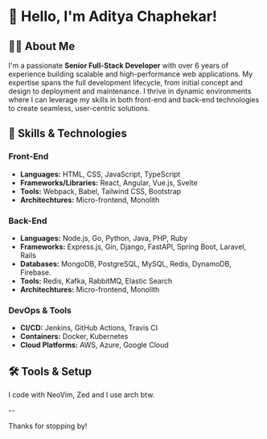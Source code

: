 # 👋 Hello, I'm Aditya Chaphekar!

## 🧑‍💻 About Me

I'm a passionate **Senior Full-Stack Developer** with over 6 years of experience building scalable and high-performance web applications. My expertise spans the full development lifecycle, from initial concept and design to deployment and maintenance. I thrive in dynamic environments where I can leverage my skills in both front-end and back-end technologies to create seamless, user-centric solutions.

## 🚀 Skills & Technologies

### Front-End
- **Languages:** HTML, CSS, JavaScript, TypeScript
- **Frameworks/Libraries:** React, Angular, Vue.js, Svelte
- **Tools:** Webpack, Babel, Tailwind CSS, Bootstrap
- **Architechtures:** Micro-frontend, Monolith

### Back-End
- **Languages:** Node.js, Go, Python, Java, PHP, Ruby
- **Frameworks:** Express.js, Gin, Django, FastAPI, Spring Boot, Laravel, Rails
- **Databases:** MongoDB, PostgreSQL, MySQL, Redis, DynamoDB, Firebase.
- **Tools:** Redis, Kafka, RabbitMQ, Elastic Search
- **Architechtures:** Micro-frontend, Monolith

### DevOps & Tools
- **CI/CD:** Jenkins, GitHub Actions, Travis CI
- **Containers:** Docker, Kubernetes
- **Cloud Platforms:** AWS, Azure, Google Cloud

## 🛠️ Tools & Setup

I code with NeoVim, Zed and I use arch btw.

--

Thanks for stopping by!
